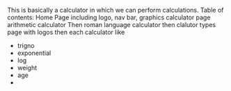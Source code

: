 This is basically a calculator in which we can perform calculations.
Table of contents:
Home Page including logo, nav bar, graphics
calculator page arithmetic calculator
Then roman language calculator
then clalutor types page with logos
then each calculator like 
* trigno
* exponential
* log
* weight
* age
* 
